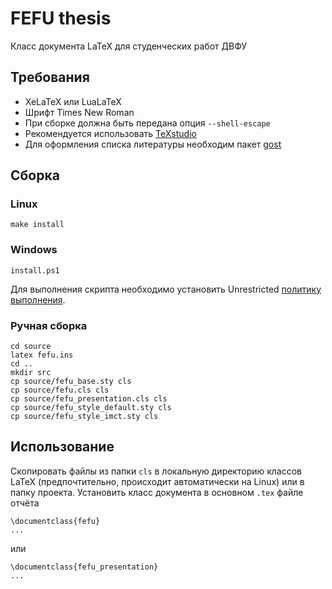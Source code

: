 # FEFU thesis
Класс документа LaTeX для студенческих работ ДВФУ

## Требования
* XeLaTeX или LuaLaTeX
* Шрифт Times New Roman
* При сборке должна быть передана опция `--shell-escape`
* Рекомендуется использовать [TeXstudio](https://www.texstudio.org/)
* Для оформления списка литературы необходим пакет [gost](https://www.ctan.org/pkg/gost)

## Сборка
### Linux
```
make install
```
### Windows
```
install.ps1
```

Для выполнения скрипта необходимо установить Unrestricted [политику выполнения](https://docs.microsoft.com/en-us/powershell/module/microsoft.powershell.core/about/about_execution_policies?view=powershell-7.2).
### Ручная сборка
```
cd source
latex fefu.ins
cd ..
mkdir src
cp source/fefu_base.sty cls
cp source/fefu.cls cls
cp source/fefu_presentation.cls cls
cp source/fefu_style_default.sty cls
cp source/fefu_style_imct.sty cls
```
## Использование
Скопировать файлы из папки `cls` в локальную директорию классов LaTeX (предпочтительно, происходит автоматически на Linux) или в папку проекта. Установить класс документа в основном `.tex` файле отчёта
```
\documentclass{fefu}
...
```

или 

```
\documentclass{fefu_presentation}
...
```
